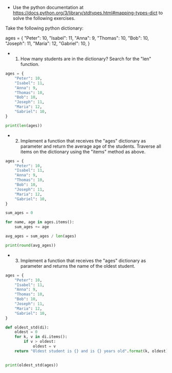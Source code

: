 * Use the python documentation at https://docs.python.org/3/library/stdtypes.html#mapping-types-dict to solve the following exercises.

Take the following python dictionary:

ages = {
    "Peter": 10,
    "Isabel": 11,
    "Anna": 9,
    "Thomas": 10,
    "Bob": 10,
    "Joseph": 11,
    "Maria": 12,
    "Gabriel": 10,
}

* 1. How many students are in the dictionary? Search for the "len" function.

```python
ages = {
    "Peter": 10,
    "Isabel": 11,
    "Anna": 9,
    "Thomas": 10,
    "Bob": 10,
    "Joseph": 11,
    "Maria": 12,
    "Gabriel": 10,
}

print(len(ages))
```

* 2. Implement a function that receives the "ages" dictionary as parameter and return the average age
of the students. Traverse all items on the dictionary using the "items" method as above.

```python
ages = {
    "Peter": 10,
    "Isabel": 11,
    "Anna": 9,
    "Thomas": 10,
    "Bob": 10,
    "Joseph": 11,
    "Maria": 12,
    "Gabriel": 10,
}

sum_ages = 0

for name, age in ages.items():
    sum_ages += age

avg_ages = sum_ages / len(ages)

print(round(avg_ages))
```

* 3. Implement a function that receives the "ages" dictionary as parameter and returns the name
of the oldest student.
```python
ages = {
    "Peter": 10,
    "Isabel": 11,
    "Anna": 9,
    "Thomas": 10,
    "Bob": 10,
    "Joseph": 11,
    "Maria": 12,
    "Gabriel": 10,
}

def oldest_std(di):
    oldest = 0
    for k, v in di.items():
        if v > oldest:
            oldest = v
    return "Oldest student is {} and is {} years old".format(k, oldest)
          

print(oldest_std(ages))
```
